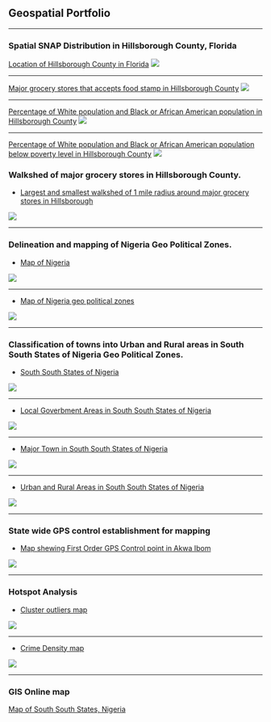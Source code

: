 ## Geospatial Portfolio

---

### Spatial SNAP Distribution in Hillsborough County, Florida

[Location of Hillsborough County in Florida](/sample_page)
<img src="https://github.com/itaudotong/udotong6953.github.io/blob/master/images/map1.jpg?raw=true"/>

---
[Major grocery stores that accepts food stamp in Hillsborough County](/sample_page)
<img src="https://github.com/itaudotong/udotong6953.github.io/blob/master/images/map2.jpg?raw=true"/>

---
[Percentage of White population and Black or African American population in Hillsborough County](http://example.com/)
<img src="https://github.com/itaudotong/udotong6953.github.io/blob/master/images/map3.jpg?raw=true"/>

---

[Percentage of White population and Black or African American population below poverty level in Hillsborough County](http://example.com/)
<img src="https://github.com/itaudotong/udotong6953.github.io/blob/master/images/map4.jpg?raw=true"/>


### Walkshed of major grocery stores in Hillsborough County.

- [Largest and smallest walkshed of 1 mile radius around major grocery stores in Hillsborough](/sample_page)
<img src="https://github.com/itaudotong/udotong6953.github.io/blob/master/images/map5.jpg?raw=true"/>


---

### Delineation and mapping of Nigeria Geo Political Zones.

- [Map of Nigeria](/sample_page)
<img src="https://github.com/itaudotong/udotong6953.github.io/blob/master/images/Nigerian%20map.jpg?raw=true"/>

---

- [Map of Nigeria geo political zones](/sample_page)
<img src="https://github.com/itaudotong/udotong6953.github.io/blob/master/images/Nigeria_Geo_Political_Map.jpg?raw=true"/>

---

### Classification of towns into Urban and Rural areas in South South States of Nigeria Geo Political Zones.

- [South South States of Nigeria](/sample_page)
<img src="https://github.com/itaudotong/udotong6953.github.io/blob/master/images/SS%20States%20Nigerian%20map.jpg?raw=true"/>

---

- [Local Goverbment Areas in South South States of Nigeria](/sample_page)
<img src="https://github.com/itaudotong/udotong6953.github.io/blob/master/images/SS%20lga.jpg?raw=true"/>

---

- [Major Town in South South States of Nigeria](/sample_page)
<img src="https://github.com/itaudotong/udotong6953.github.io/blob/master/images/SS%20major%20town.jpg?raw=true"/>

---

- [Urban and Rural Areas in South South States of Nigeria](/sample_page)
<img src="https://github.com/itaudotong/udotong6953.github.io/blob/master/images/SS%20urban_rural.jpg?raw=true"/>

---

### State wide GPS control establishment for mapping
- [Map shewing First Order GPS Control point in Akwa Ibom](/sample_page)
<img src="https://github.com/itaudotong/udotong6953.github.io/blob/master/images/aks%20gps.jpg?raw=true"/>

---

### Hotspot Analysis

- [Cluster outliers map](/sample_page)
<img src="https://github.com/itaudotong/udotong6953.github.io/blob/master/images/CLUSTER_OUTLIERS.jpg?raw=true"/>

---

- [Crime Density map](/sample_page)
<img src="https://github.com/itaudotong/udotong6953.github.io/blob/master/images/CRIME_DENSITY.jpg?raw=true"/>

---


### GIS Online map

<a href="https://arcg.is/1401CX0">Map of South South States, Nigeria</a>

